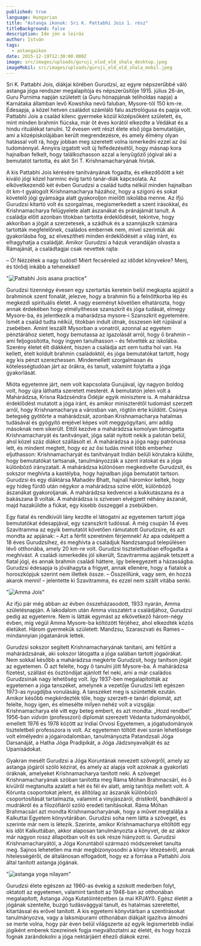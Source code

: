 ```yaml
---
published: true
language: Hungarian
title: "Astanga ikonok: Sri K. Pattabhi Jois 1. rész"
titleBackground: false
description: Ide jön a leírás
author: István
tags:
  - astangaikon
date: 2015-12-19T12:30:00.000Z
image: src/images/uploads/guruji_olod_old_shala_desktop.jpeg
imageMobil: src/images/uploads/guruji_old_old_shala_mobil.jpeg
---
```

Sri K. Pattabhi Jois, diákjai körében Gurudzsi, az egyre népszerűbbé váló astanga jóga rendszer megalapítója és népszerűsítője 1915. július 26-án, Guru Purnima napján született (a Guru hónapjának teliholdas napja) a Karnátaka államban levő Kowshika nevű faluban, Mysore-tól 150 km-re. Édesapja, a közel hetven családot számláló falu asztrológusa és papja volt. Pattabhi Jois a család kilenc gyermeke közül középsőként született, és, mint minden brahmin fiúcska, már öt éves korától elkezdte a Védákat és a hindu rituálékat tanulni. 12 évesen vett részt élete első jóga bemutatóján, ami a középiskolájában került megrendezésre, és amely élmény olyan hatással volt rá, hogy jobban meg szeretett volna ismerkedni ezzel az ősi tudománnyal. Annyira izgatott volt új felfedezésétől, hogy másnap kora hajnalban felkelt, hogy találkozhasson azzal a lenyűgöző jógival aki a bemutatót tartotta, és akit Sri T. Krishnamacharyának hívtak.

A kis Pattabhi Jois kérésére tanítványának fogadta, és elkezdődött a két kiváló jógi közel harminc évig tartó tanár-diák kapcsolata. Az elkövetkezendő két évben Gurudzsi a család tudta nélkül minden hajnalban öt km-t gyalogolt Krishnamacharya házához, hogy a szigorú és sokat követelő jógi gyámsága alatt gyakoroljon mielőtt iskolába menne. Az ifjú Gurudzsi kitartó volt és szorgalmas, megismerkedett a szent irásokkal, és Krishnamacharya felügyelete alatt ászanákat és pránájámát tanult. A családja előtt azonban titokban tartotta érdeklődését, tekintve, hogy akkoriban a jógát a szerzetesek, a szádhuk és a szannjászík számára tartották megfelelőnek, családos embernek nem, mivel szerintük aki gyakorlásba fog, az elveszítheti minden érdeklődését a világ iránt, és elhagyhatja a családját. Amikor Gurudzsi a házuk verandáján olvasta a Rámajánát, a családtagjai csak nevettek rajta:

– Ó! Nézzétek a nagy tudóst! Miért fecséreled az idődet könyvekre? Menj, és törődj inkább a tehenekkel!

"![Pattabhi Jois asana practice](/blogpostimages/p4.jpg.webp)"

Gurudzsi tizennégy évesen egy szertartás keretein belül megkapta apjától a brahminok szent fonalát, jelezve, hogy a brahmin fiú a felnőttkorba lép és megkezdi spirituális életét. A nagy eseményt követően elhatározta, hogy annak érdekében hogy elmélyíthesse szanszkrit és jóga tudását, elmegy Mysore-ba, és jelentkezik a maharádzsa mysore-i Szanszkrit egyetemére. Ismét a család tudta nélkül, titokban indult útnak, összesen két rúpiával a zsebében. Amint leszállt Mysorban a vonatról, azonnal az egyetem pénztárához sietett, hogy bemutassa az igazolását arról, hogy ő brahmin – ami feljogosította, hogy ingyen tanulhasson – és felvették az iskolába. Szerény életet élt diákként, hiszen a családja azt sem tudta hol van. Ha kellett, ételt koldult brahmin családoktól, és jóga bemutatókat tartott, hogy egy kis pénzt szerezhessen. Mindemellett szorgalmasan és kötelességtudóan járt az órákra, és tanult, valamint folytatta a jóga gyakorlását.

Mióta egyetemre járt, nem volt kapcsolata Gurujával, így nagyon boldog volt, hogy újra láthatta szeretett mesterét. A bemutatón jelen volt a Mahárádzsa, Krisna Rádzséndra Ódéjár egyik minisztere is. A mahárádzsa érdeklődést mutatott a jóga iránt, és amikor miniszterétől tudomást szerzett arról, hogy Krishnamacharya a városban van, rögtön érte küldött. Csúnya betegség gyötörte a mahárádzsát, azonban Krishnamacharya hatalmas tudásával és gyógyító erejével képes volt meggyógyítani, ami addig másoknak nem sikerült. Ettől kezdve a mahárádzsa komolyan támogatta Krishnamacharyát és tanítványait, jóga salát nyitott nekik a palotán belül, ahol közel száz diákot szállásolt el. A mahárádzsa a jóga nagy patrónusa lett, és mindent megtett, hogy ez az ősi tudás minél több emberhez eljuthasson: Krishnamacharyát és tanítványait Indián belüli körutakra küldte, hogy bemutatókat tartsanak, tanulmányozzák a szent iratokat és a jóga különböző irányzatait. A mahárádzsa különösen megkedvelte Gurudzsit, és sokszor meghívta a kastélyba, hogy hajnalban jóga bemutatót tartson. Gurudzsi és egy diáktársa Mahadév Bhatt, hajnali háromkor keltek, hogy egy hideg fürdő után négykor a mahárádzsa színe előtt, különböző ászanákat gyakoroljanak. A mahárádzsa kedvencei a kukkutászana és a bakászana B voltak. A mahárádzsa is szívesen elvégzett néhány ászanát, majd hazaküldte a fiúkat, egy kisebb összeggel a zsebükben.

Egy fiatal és rendkívüli lány kezdte el látogatni az egyetemen tartott jóga bemutatókat édesapjával, egy szanszkrit tudóssal. A még csupán 14 éves Szavitramma az egyik bemutatót követően rámutatott Gurudzsire, és azt mondta az apjának:
– Azt a férfit szeretném férjemnek!
Az apa odalépett a 18 éves Gurudzsihez, és meghívta a családjuk Nandzsangud településen lévő otthonába, amely 20 km-re volt. Gurudzsi tisztelettudóan elfogadta a meghívást. A családi ismerkedés jól sikerült, Szavitramma apjának tetszett a fiatal jógi, és annak brahmin családi háttere, így beleegyezett a házasságba. Gurudzsi édesapja is jóváhagyta a frigyet, annak ellenére, hogy a fiatalok a horoszkópjuk szerint nem illettek össze.
– Összeillünk, vagy sem, én hozzá akarok menni! – jelentette ki Szavitramma, és ezzel nem szállt vitába senki.

"![Amma Jois](/blogpostimages/ammag.jpg.webp)"

Az ifjú pár még abban az évben összeházasodott, 1933 nyarán, Amma születésnapján. A lakodalom után Amma visszatért a családjához, Gurudzsi pedig az egyetemre. Nem is látták egymást az elkövetkező három-négy évben, míg végül Amma Mysore-ba költözött férjéhez, ahol elkezdték közös életüket. Három gyermekük született: Mandzsu, Szaraszvati és Rames – mindannyian jógatanárok lettek.

Gurudzsi sokszor segített Krishnamacharyának tanítani, ami feltűnt a mahárádzsának, aki sokszor látogatta a jóga salában tartott jógaórákat. Nem sokkal később a mahárádzsa megkérte Gurudzsit, hogy tanítson jógát az egyetemen. Ő azt felelte, hogy ő tanulni jött Mysore-ba. A mahárádzsa fizetést, szállást és ösztöndíjat ajánlott fel neki, ami a már családos Gurudzsinak nagy lehetőség volt. Így 1937-ben megalapították az egyetemen a jóga tanszéket, amelynek a vezetője Gurudzsi lett egészen 1973-as nyugdíjba vonulásáig. A tanszéket meg is szüntették ezután. Amikor később megkérdezték tőle, hogy szerzett-e tanári diplomát, azt felelte, hogy igen, és elmesélte milyen nehéz volt a vizsgája: Krishnamacharya elé vitt egy beteg embert, és azt mondta: „Hozd rendbe!”
1956-ban *vidván* (professzori) diplomát szerezett Védanta tudományokból, emellett 1976 és 1978 között az Indiai Orvosi Egyetemen, a jógatudományok tiszteletbeli professzora is volt. Az egyetemen töltött évei során lehetősége volt elmélyedni a jógairodalomban, tanulmányozta Patandzsali Jóga Darsanáját, a Hatha Jóga Pradipikát, a Jóga Jádzsnyavalkját és az Upanisádokat.

Gyakran mesélt Gurudzsi a Jóga Koruntának nevezett szövegről, amely az astanga jógáról szóló kézirat, és amely az alapja volt azoknak a gyakorlati óráknak, amelyeket Krishnamacharya tanított neki. A szöveget Krishnamacharyának szóban tanította meg Ráma Móhan Brahmacsárí, és ő kívülről megtanulta azalatt a hét és fél év alatt, amíg tanítója mellett volt. A Kórunta csoportokat jelent, és állítólag az ászanák különböző csoportosítását tartalmazta, valamint a vinyjászáról, dristikről, bandhákról a mudrákról és a filozófiáról szóló eredeti tanításokat. Ráma Móhan Brahmacsárí azt mondta Krishnamacharyának, hogy a művet megtalálja a Kalkuttai Egyetem könyvtárában. Gurudzsi soha nem látta a szöveget, és szerinte már nem is létezik. Szerinte, amikor Krishnamacharya eltöltött egy kis időt Kalkuttában, akkor alaposan tanulmányozta a könyvet, de az akkor már nagyon rossz állapotban volt és sok része hiányzott is. Gurudzsi Krishnamacharyától, a Jóga Koruntából származó módszereket tanulta meg. Sajnos lehetetlen ma már megbizonyosodni a könyv létezéséről, annak hitelességéről, de általánosan elfogadott, hogy ez a forrása a Pattabhi Jois által tanított astanga jógának.

"![astanga yoga nilayam](/blogpostimages/an.jpg.webp)"

Gurudzsi élete egészen az 1960-as évekig a szokott mederben folyt, oktatott az egyetemen, valamint tanított az 1948-ban az otthonában megalapított, Astanga Jóga Kutatóintézetben (a mai KPJAYI). Egész életét a jógának szentelte, buzgó tudásvággyal tanult, és hatalmas szeretettel, kitartással és erővel tanított. A kis egyetemi könyvtárban a szentírásokat tanulmányozva, vagy a laksmipurami otthonában diákjait igazítva álmodni se merte volna, hogy pár éven belül világszerte az egyik legismertebb indiai jógiként emberek tízezreinek fogja megváltoztatni az életét, és hogy hozzá fognak zarándokolni a jóga nektárjáért éhező diákok ezrei.
